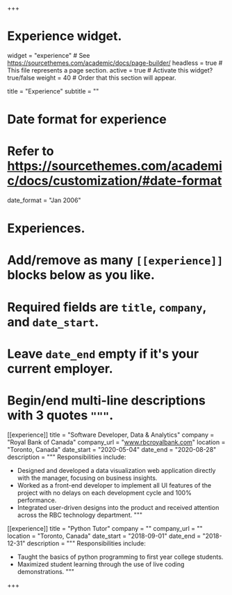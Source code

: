 +++
# Experience widget.
widget = "experience"  # See https://sourcethemes.com/academic/docs/page-builder/
headless = true  # This file represents a page section.
active = true  # Activate this widget? true/false
weight = 40  # Order that this section will appear.

title = "Experience"
subtitle = ""

# Date format for experience
#   Refer to https://sourcethemes.com/academic/docs/customization/#date-format
date_format = "Jan 2006"

# Experiences.
#   Add/remove as many `[[experience]]` blocks below as you like.
#   Required fields are `title`, `company`, and `date_start`.
#   Leave `date_end` empty if it's your current employer.
#   Begin/end multi-line descriptions with 3 quotes `"""`.
[[experience]]
  title = "Software Developer, Data & Analytics"
  company = "Royal Bank of Canada"
  company_url = "www.rbcroyalbank.com"
  location = "Toronto, Canada"
  date_start = "2020-05-04"
  date_end = "2020-08-28"
  description = """
  Responsibilities include:
  - Designed and developed a data visualization web application directly with the manager, focusing on business insights.
  -  Worked as a front-end developer to implement all UI features of the project with no delays on each development cycle and 100% performance.
  -  Integrated user-driven designs into the product and received attention across the RBC technology department.
  """

[[experience]]
  title = "Python Tutor"
  company = ""
  company_url = ""
  location = "Toronto, Canada"
  date_start = "2018-09-01"
  date_end = "2018-12-31"
  description = """
  Responsibilities include:
  - Taught the basics of python programming to first year college students.
  - Maximized student learning through the use of live coding demonstrations.
  """

+++
